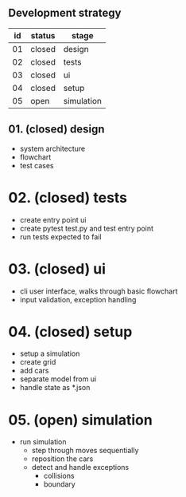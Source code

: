 ## Development strategy

| id | status| stage |
| - | - | - |
| 01 | closed | design |
| 02 | closed | tests |
| 03 | closed | ui |
| 04 | closed | setup |
| 05 | open | simulation |

## 01. (closed) design

- system architecture
- flowchart
- test cases

# 02. (closed) tests

- create entry point ui
- create pytest test.py and test entry point
- run tests expected to fail

# 03. (closed) ui

- cli user interface, walks through basic flowchart 
- input validation, exception handling

# 04. (closed) setup

- setup a simulation
 - create grid
 - add cars
- separate model from ui
- handle state as *.json

# 05. (open) simulation

 - run simulation
    - step through moves sequentially
    - reposition the cars
    - detect and handle exceptions
        - collisions
        - boundary
